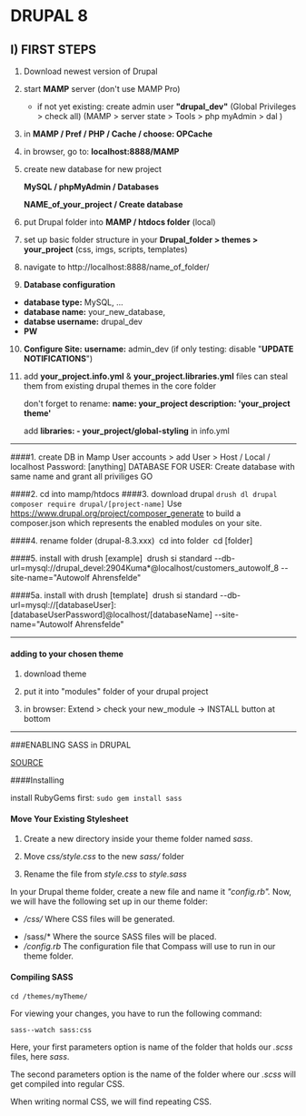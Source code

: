 # DRUPAL 8 

## I) FIRST STEPS



1. Download newest version of Drupal

2. start **MAMP** server (don't use MAMP Pro)

   - if not yet existing: create admin user **"drupal_dev"** (Global Privileges > check all)
     (MAMP > server state > Tools > php myAdmin > dal )

3. in **MAMP / Pref / PHP / Cache / choose: OPCache**

4. in browser, go to: **localhost:8888/MAMP**

5. create new database for new project

   **MySQL / phpMyAdmin / Databases** 

   **NAME_of_your_project / Create database**

6. put Drupal folder into **MAMP / htdocs folder** (local)

7. set up basic folder structure in your **Drupal_folder > themes > your_project** 
   (css, imgs, scripts, templates)

8. navigate to http://localhost:8888/name_of_folder/

9. **Database configuration**

  - **database type:** MySQL, ...
  - **database name:** your_new_database, 
  - **databse username:** drupal_dev
  - **PW**

10. **Configure Site:** 
  **username:** admin_dev
  (if only testing: disable "**UPDATE NOTIFICATIONS**")

11. add **your_project.info.yml** &  **your_project.libraries.yml** files 
    can steal them from existing drupal themes in the core folder

    don't forget to rename:
    **name: your_project
    description: 'your_project theme'** 

    add **libraries: - your_project/global-styling** in info.yml

-------------------



####1. create DB in Mamp
	User accounts > add User > 
					Host / Local / localhost
					Password: [anything]
					DATABASE FOR USER: Create database with same name and grant all priviliges
					GO


####2. cd into mamp/htdocs
####3. download drupal
​	```drush dl drupal
​	composer require drupal/[project-name]```
​	Use https://www.drupal.org/project/composer_generate to build a composer.json which represents the enabled modules on your site.

####4. rename folder (drupal-8.3.xxx)
​	cd into folder 
​	cd [folder]

####5. install with drush [example]
​	drush si standard --db-url=mysql://drupal_devel:2904Kuma*@localhost/customers_autowolf_8 --site-name="Autowolf Ahrensfelde"

####5a. install with drush [template]
​	drush si standard --db-url=mysql://[databaseUser]:[databaseUserPassword]@localhost/[databaseName] --site-name="Autowolf Ahrensfelde"





----------

#### adding to your chosen theme

1. download theme

2. put it into "modules" folder of your drupal project

3. in browser: Extend > check your new_module -> INSTALL button at bottom

   

-----------------



###ENABLING SASS in DRUPAL

[SOURCE](https://www.codeproject.com/tips/723710/sass-in-drupal)

####Installing

install RubyGems first:
```sudo gem install sass```



#### Move Your Existing Stylesheet

1. Create a new directory inside your theme folder named *sass*.

2. Move *css/style.css* to the new *sass/* folder

3. Rename the file from *style.css* to *style.sass*

   

In your Drupal theme folder, create a new file and name it *"config.rb".*
Now, we will have the following set up in our theme folder:

- */css/* 	  Where CSS files will be generated.

* /sass/*      Where the source SASS files will be placed.
* */config.rb*  The configuration file that Compass will use to run in our theme folder.



#### Compiling SASS

```
cd /themes/myTheme/
```

For viewing your changes, you have to run the following command:

```
sass--watch sass:css
```



Here, your first parameters option is name of the folder that holds our *.scss* files, here *sass*.

The second parameters option is the name of the folder where our *.scss* will get compiled into regular CSS.

When writing normal CSS, we will find repeating CSS.
